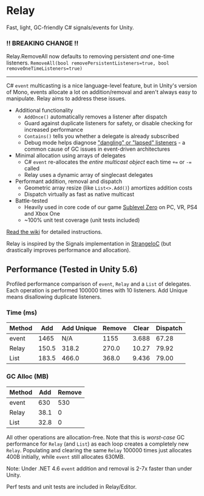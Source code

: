# Relay
Fast, light, GC-friendly C# signals/events for Unity.

### !! BREAKING CHANGE !!
Relay.RemoveAll now defaults to removing persistent *and* one-time listeners.
`RemoveAll(bool removePersistentListeners=true, bool removeOneTimeListeners=true)`

---

C# `event` multicasting is a nice language-level feature, but in Unity's version of Mono, events allocate a lot on addition/removal and aren't always easy to manipulate. Relay aims to address these issues.

* Additional functionality
  * `AddOnce()` automatically removes a listener after dispatch
  * Guard against duplicate listeners for safety, or disable checking for increased performance
  * `Contains()` tells you whether a delegate is already subscribed
  * Debug mode helps diagnose ["dangling" or "lapsed" listeners](https://en.wikipedia.org/wiki/Lapsed_listener_problem) - a common cause of GC issues in event-driven architectures
* Minimal allocation using arrays of delegates
  * C# `event` re-allocates the _entire multicast object_ each time `+=` or `-=` called
  * Relay uses a dynamic array of singlecast delegates
* Performant addition, removal and dispatch
  * Geometric array resize (like `List<>.Add()`) amortizes addition costs
  * Dispatch virtually as fast as native multicast
* Battle-tested
  * Heavily used in core code of our game [Sublevel Zero](http://www.sublevelzerogame.com) on PC, VR, PS4 and Xbox One
  * ~100% unit test coverage (unit tests included)

[Read the wiki](https://github.com/SixWays/Relay/wiki) for detailed instructions.
  
Relay is inspired by the Signals implementation in [StrangeIoC](https://github.com/strangeioc/strangeioc) (but drastically improves performance and allocation).

## Performance (Tested in Unity 5.6)
Profiled performance comparison of `event`, `Relay` and a `List` of delegates. Each operation is performed 100000 times with 10 listeners. Add Unique means disallowing duplicate listeners.

### Time (ms)
|Method|Add|Add Unique|Remove|Clear|Dispatch|
|-----|-----|-----|-----|-----|-----|
|event|1465 |N/A  |1155 |3.688|67.28|
|Relay|150.5|318.2|270.0|10.27|79.92|
|List |183.5|466.0|368.0|9.436|79.00|

### GC Alloc (MB)
|Method|Add|Remove|
|-----|----|----|
|event|630 |530 |
|Relay|38.1|0   |
|List |32.8|0   |

All other operations are allocation-free. Note that this is *worst-case* GC performance for `Relay` (and `List`) as each loop creates a completely new `Relay`. Populating and clearing the same `Relay` 100000 times just allocates 400B initially, while `event` still allocates 630MB.

Note: Under .NET 4.6 `event` addition and removal is 2-7x faster than under Unity.

Perf tests and unit tests are included in Relay/Editor.